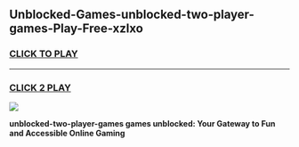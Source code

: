 
## Unblocked-Games-unblocked-two-player-games-Play-Free-xzlxo
<h3>
<a href="https://premium76.site?title=unblocked-two-player-games&ref=19M">CLICK TO PLAY</a></h3>
<hr>

<h3>
<a href="https://premium76.site?title=unblocked-two-player-games&ref=19M">CLICK 2 PLAY</a>
  
</h3>

<a href="https://premium76.site?title=unblocked-two-player-games&ref=19M"><img src="https://clearcache.store/games.png"></a>


**unblocked-two-player-games games unblocked: Your Gateway to Fun and Accessible Online Gaming**
